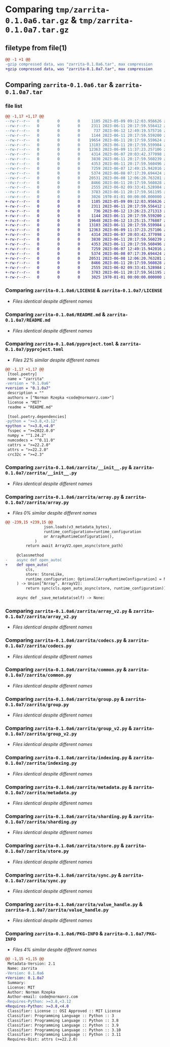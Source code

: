 # Comparing `tmp/zarrita-0.1.0a6.tar.gz` & `tmp/zarrita-0.1.0a7.tar.gz`

## filetype from file(1)

```diff
@@ -1 +1 @@
-gzip compressed data, was "zarrita-0.1.0a6.tar", max compression
+gzip compressed data, was "zarrita-0.1.0a7.tar", max compression
```

## Comparing `zarrita-0.1.0a6.tar` & `zarrita-0.1.0a7.tar`

### file list

```diff
@@ -1,17 +1,17 @@
--rw-r--r--   0        0        0     1105 2023-05-09 09:12:03.956626 zarrita-0.1.0a6/LICENSE
--rw-r--r--   0        0        0     2311 2023-06-11 20:17:59.556412 zarrita-0.1.0a6/README.md
--rw-r--r--   0        0        0      737 2023-06-12 12:49:19.575716 zarrita-0.1.0a6/pyproject.toml
--rw-r--r--   0        0        0     1144 2023-06-11 20:17:59.559200 zarrita-0.1.0a6/zarrita/__init__.py
--rw-r--r--   0        0        0    19654 2023-06-11 20:17:59.559624 zarrita-0.1.0a6/zarrita/array.py
--rw-r--r--   0        0        0    13103 2023-06-11 20:17:59.559984 zarrita-0.1.0a6/zarrita/array_v2.py
--rw-r--r--   0        0        0    12363 2023-06-09 11:37:23.257106 zarrita-0.1.0a6/zarrita/codecs.py
--rw-r--r--   0        0        0     4314 2023-06-07 20:03:42.377098 zarrita-0.1.0a6/zarrita/common.py
--rw-r--r--   0        0        0     3830 2023-06-11 20:17:59.560239 zarrita-0.1.0a6/zarrita/group.py
--rw-r--r--   0        0        0     4353 2023-06-11 20:17:59.560496 zarrita-0.1.0a6/zarrita/group_v2.py
--rw-r--r--   0        0        0     7259 2023-06-07 12:49:15.942016 zarrita-0.1.0a6/zarrita/indexing.py
--rw-r--r--   0        0        0     5374 2023-06-08 07:17:39.694424 zarrita-0.1.0a6/zarrita/metadata.py
--rw-r--r--   0        0        0    20531 2023-06-08 12:06:20.763281 zarrita-0.1.0a6/zarrita/sharding.py
--rw-r--r--   0        0        0     8466 2023-06-11 20:17:59.560828 zarrita-0.1.0a6/zarrita/store.py
--rw-r--r--   0        0        0     2555 2023-06-02 09:33:41.528984 zarrita-0.1.0a6/zarrita/sync.py
--rw-r--r--   0        0        0     3783 2023-06-11 20:17:59.561195 zarrita-0.1.0a6/zarrita/value_handle.py
--rw-r--r--   0        0        0     3026 1970-01-01 00:00:00.000000 zarrita-0.1.0a6/PKG-INFO
+-rw-r--r--   0        0        0     1105 2023-05-09 09:12:03.956626 zarrita-0.1.0a7/LICENSE
+-rw-r--r--   0        0        0     2311 2023-06-11 20:17:59.556412 zarrita-0.1.0a7/README.md
+-rw-r--r--   0        0        0      736 2023-06-12 13:26:23.271313 zarrita-0.1.0a7/pyproject.toml
+-rw-r--r--   0        0        0     1144 2023-06-11 20:17:59.559200 zarrita-0.1.0a7/zarrita/__init__.py
+-rw-r--r--   0        0        0    19648 2023-06-12 13:25:15.776807 zarrita-0.1.0a7/zarrita/array.py
+-rw-r--r--   0        0        0    13103 2023-06-11 20:17:59.559984 zarrita-0.1.0a7/zarrita/array_v2.py
+-rw-r--r--   0        0        0    12363 2023-06-09 11:37:23.257106 zarrita-0.1.0a7/zarrita/codecs.py
+-rw-r--r--   0        0        0     4314 2023-06-07 20:03:42.377098 zarrita-0.1.0a7/zarrita/common.py
+-rw-r--r--   0        0        0     3830 2023-06-11 20:17:59.560239 zarrita-0.1.0a7/zarrita/group.py
+-rw-r--r--   0        0        0     4353 2023-06-11 20:17:59.560496 zarrita-0.1.0a7/zarrita/group_v2.py
+-rw-r--r--   0        0        0     7259 2023-06-07 12:49:15.942016 zarrita-0.1.0a7/zarrita/indexing.py
+-rw-r--r--   0        0        0     5374 2023-06-08 07:17:39.694424 zarrita-0.1.0a7/zarrita/metadata.py
+-rw-r--r--   0        0        0    20531 2023-06-08 12:06:20.763281 zarrita-0.1.0a7/zarrita/sharding.py
+-rw-r--r--   0        0        0     8466 2023-06-11 20:17:59.560828 zarrita-0.1.0a7/zarrita/store.py
+-rw-r--r--   0        0        0     2555 2023-06-02 09:33:41.528984 zarrita-0.1.0a7/zarrita/sync.py
+-rw-r--r--   0        0        0     3783 2023-06-11 20:17:59.561195 zarrita-0.1.0a7/zarrita/value_handle.py
+-rw-r--r--   0        0        0     3025 1970-01-01 00:00:00.000000 zarrita-0.1.0a7/PKG-INFO
```

### Comparing `zarrita-0.1.0a6/LICENSE` & `zarrita-0.1.0a7/LICENSE`

 * *Files identical despite different names*

### Comparing `zarrita-0.1.0a6/README.md` & `zarrita-0.1.0a7/README.md`

 * *Files identical despite different names*

### Comparing `zarrita-0.1.0a6/pyproject.toml` & `zarrita-0.1.0a7/pyproject.toml`

 * *Files 22% similar despite different names*

```diff
@@ -1,17 +1,17 @@
 [tool.poetry]
 name = "zarrita"
-version = "0.1.0a6"
+version = "0.1.0a7"
 description = ""
 authors = ["Norman Rzepka <code@normanrz.com>"]
 license = "MIT"
 readme = "README.md"
 
 [tool.poetry.dependencies]
-python = ">=3.8,<3.12"
+python = ">=3.8,<4.0"
 fsspec = ">=2022.0.0"
 numpy = "^1.24.2"
 numcodecs = "^0.11.0"
 cattrs = ">=22.2.0"
 attrs = ">=22.2.0"
 crc32c = ">=2.3"
```

### Comparing `zarrita-0.1.0a6/zarrita/__init__.py` & `zarrita-0.1.0a7/zarrita/__init__.py`

 * *Files identical despite different names*

### Comparing `zarrita-0.1.0a6/zarrita/array.py` & `zarrita-0.1.0a7/zarrita/array.py`

 * *Files 0% similar despite different names*

```diff
@@ -239,15 +239,15 @@
                 json.loads(v3_metadata_bytes),
                 runtime_configuration=runtime_configuration
                 or ArrayRuntimeConfiguration(),
             )
         return await ArrayV2.open_async(store_path)
 
     @classmethod
-    async def open_auto(
+    def open_auto(
         cls,
         store: StoreLike,
         runtime_configuration: Optional[ArrayRuntimeConfiguration] = None,
     ) -> Union["Array", ArrayV2]:
         return sync(cls.open_auto_async(store, runtime_configuration))
 
     async def _save_metadata(self) -> None:
```

### Comparing `zarrita-0.1.0a6/zarrita/array_v2.py` & `zarrita-0.1.0a7/zarrita/array_v2.py`

 * *Files identical despite different names*

### Comparing `zarrita-0.1.0a6/zarrita/codecs.py` & `zarrita-0.1.0a7/zarrita/codecs.py`

 * *Files identical despite different names*

### Comparing `zarrita-0.1.0a6/zarrita/common.py` & `zarrita-0.1.0a7/zarrita/common.py`

 * *Files identical despite different names*

### Comparing `zarrita-0.1.0a6/zarrita/group.py` & `zarrita-0.1.0a7/zarrita/group.py`

 * *Files identical despite different names*

### Comparing `zarrita-0.1.0a6/zarrita/group_v2.py` & `zarrita-0.1.0a7/zarrita/group_v2.py`

 * *Files identical despite different names*

### Comparing `zarrita-0.1.0a6/zarrita/indexing.py` & `zarrita-0.1.0a7/zarrita/indexing.py`

 * *Files identical despite different names*

### Comparing `zarrita-0.1.0a6/zarrita/metadata.py` & `zarrita-0.1.0a7/zarrita/metadata.py`

 * *Files identical despite different names*

### Comparing `zarrita-0.1.0a6/zarrita/sharding.py` & `zarrita-0.1.0a7/zarrita/sharding.py`

 * *Files identical despite different names*

### Comparing `zarrita-0.1.0a6/zarrita/store.py` & `zarrita-0.1.0a7/zarrita/store.py`

 * *Files identical despite different names*

### Comparing `zarrita-0.1.0a6/zarrita/sync.py` & `zarrita-0.1.0a7/zarrita/sync.py`

 * *Files identical despite different names*

### Comparing `zarrita-0.1.0a6/zarrita/value_handle.py` & `zarrita-0.1.0a7/zarrita/value_handle.py`

 * *Files identical despite different names*

### Comparing `zarrita-0.1.0a6/PKG-INFO` & `zarrita-0.1.0a7/PKG-INFO`

 * *Files 4% similar despite different names*

```diff
@@ -1,15 +1,15 @@
 Metadata-Version: 2.1
 Name: zarrita
-Version: 0.1.0a6
+Version: 0.1.0a7
 Summary: 
 License: MIT
 Author: Norman Rzepka
 Author-email: code@normanrz.com
-Requires-Python: >=3.8,<3.12
+Requires-Python: >=3.8,<4.0
 Classifier: License :: OSI Approved :: MIT License
 Classifier: Programming Language :: Python :: 3
 Classifier: Programming Language :: Python :: 3.8
 Classifier: Programming Language :: Python :: 3.9
 Classifier: Programming Language :: Python :: 3.10
 Classifier: Programming Language :: Python :: 3.11
 Requires-Dist: attrs (>=22.2.0)
```

